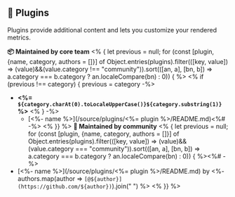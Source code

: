 ## 🧩 Plugins

Plugins provide additional content and lets you customize your rendered metrics.

**📦 Maintained by core team**
<% { let previous = null; for (const [plugin, {name, category, authors = []}] of Object.entries(plugins).filter(([key, value]) => (value)&&(value.category !== "community")).sort(([an, a], [bn, b]) => a.category === b.category ? an.localeCompare(bn) : 0)) { %>
<% if (previous !== category) { previous = category -%>
* **<%= `${category.charAt(0).toLocaleUpperCase()}${category.substring(1)}` %>**
<% } -%>
  * [<%- name %>](/source/plugins/<%= plugin %>/README.md)<%# -%>
<% }} %>
**🎲 Maintained by community**
<% { let previous = null; for (const [plugin, {name, category, authors = []}] of Object.entries(plugins).filter(([key, value]) => (value)&&(value.category === "community")).sort(([an, a], [bn, b]) => a.category === b.category ? an.localeCompare(bn) : 0)) { %><%# -%>
* [<%- name %>](/source/plugins/<%= plugin %>/README.md) by <%- authors.map(author => `[@${author}](https://github.com/${author})`).join(" ") %>
<% }} %>